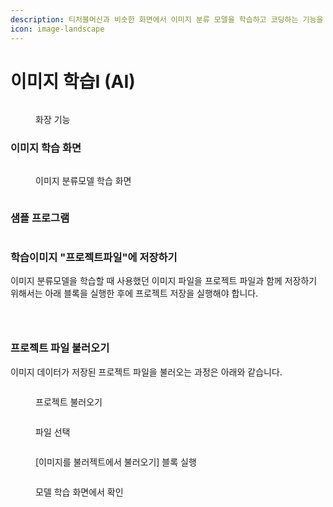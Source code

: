 ```yaml
---
description: 티처블머신과 비슷한 화면에서 이미지 분류 모델을 학습하고 코딩하는 기능을 제공
icon: image-landscape
---
```


# 이미지 학습I (AI)



<figure><img src="../../.gitbook/assets/2025-02-19 10 33 49.png" alt=""><figcaption><p>화장 기능</p></figcaption></figure>



### 이미지 학습 화면



<figure><img src="../../.gitbook/assets/2025-02-19 10 39 10.png" alt=""><figcaption><p>이미지 분류모델 학습 화면</p></figcaption></figure>





<figure><img src="../../.gitbook/assets/02_2025-02-19 10 41 01.png" alt=""><figcaption></figcaption></figure>

### 샘플 프로그램



<figure><img src="../../.gitbook/assets/03_2025-02-19 10 41 01.png" alt=""><figcaption></figcaption></figure>

### 학습이미지 "프로젝트파일"에 저장하기

이미지 분류모델을 학습할 때 사용했던 이미지 파일을 프로젝트 파일과 함께 저장하기 위해서는 아래 블록을 실행한 후에 프로젝트 저장을 실행해야 합니다.

<figure><img src="../../.gitbook/assets/04_2025-02-19 10 41 01.png" alt=""><figcaption></figcaption></figure>

<figure><img src="../../.gitbook/assets/05_2025-02-19 10 41 01.png" alt=""><figcaption></figcaption></figure>

<figure><img src="../../.gitbook/assets/06_2025-02-19 10 41 01.png" alt=""><figcaption></figcaption></figure>

### 프로젝트 파일 불러오기&#x20;

이미지 데이터가 저장된 프로젝트 파일을 불러오는 과정은 아래와 같습니다.

<figure><img src="../../.gitbook/assets/07_2025-02-19 10 41 01.png" alt=""><figcaption><p>프로젝트 불러오기</p></figcaption></figure>

<figure><img src="../../.gitbook/assets/08_2025-02-19 10 41 01.png" alt=""><figcaption><p>파일 선택</p></figcaption></figure>

<figure><img src="../../.gitbook/assets/09_2025-02-19 10 41 01.png" alt=""><figcaption><p>[이미지를 불러젝트에서 불러오기] 블록 실행</p></figcaption></figure>



<figure><img src="../../.gitbook/assets/10_2025-02-19 10 41 01.png" alt=""><figcaption><p>모델 학습 화면에서 확인</p></figcaption></figure>
